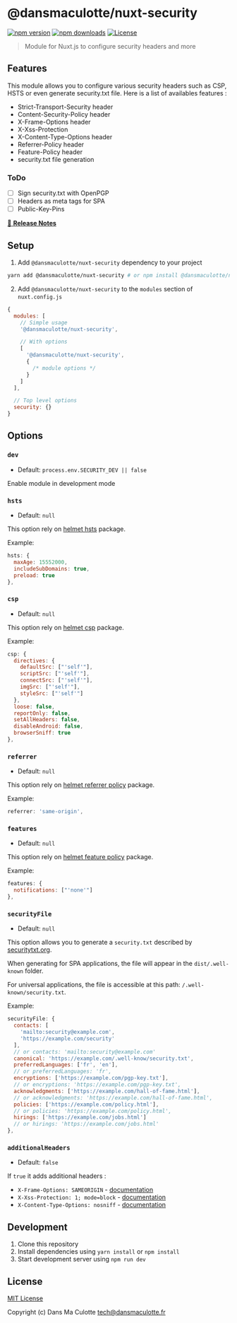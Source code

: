 # @dansmaculotte/nuxt-security

[![npm version][npm-version-src]][npm-version-href]
[![npm downloads][npm-downloads-src]][npm-downloads-href]
[![License][license-src]][license-href]

> Module for Nuxt.js to configure security headers and more

## Features

This module allows you to configure various security headers such as CSP, HSTS or even generate security.txt file.
Here is a list of availables features :

- Strict-Transport-Security header
- Content-Security-Policy header
- X-Frame-Options header
- X-Xss-Protection
- X-Content-Type-Options header
- Referrer-Policy header
- Feature-Policy header
- security.txt file generation

### ToDo

- [ ] Sign security.txt with OpenPGP
- [ ] Headers as meta tags for SPA
- [ ] Public-Key-Pins

[📖 **Release Notes**](./CHANGELOG.md)

## Setup

1. Add `@dansmaculotte/nuxt-security` dependency to your project

```bash
yarn add @dansmaculotte/nuxt-security # or npm install @dansmaculotte/nuxt-security
```

2. Add `@dansmaculotte/nuxt-security` to the `modules` section of `nuxt.config.js`

```js
{
  modules: [
    // Simple usage
    '@dansmaculotte/nuxt-security',

    // With options
    [
      '@dansmaculotte/nuxt-security',
      {
        /* module options */
      }
    ]
  ],

  // Top level options
  security: {}
}
```

## Options

### `dev`

- Default: `process.env.SECURITY_DEV || false`

Enable module in development mode

### `hsts`

- Default: `null`

This option rely on [helmet hsts](https://helmetjs.github.io/docs/hsts/) package.

Example:

```js
hsts: {
  maxAge: 15552000,
  includeSubDomains: true,
  preload: true
},
```

### `csp`

- Default: `null`

This option rely on [helmet csp](https://helmetjs.github.io/docs/csp/) package.

Example:

```js
csp: {
  directives: {
    defaultSrc: ["'self'"],
    scriptSrc: ["'self'"],
    connectSrc: ["'self'"],
    imgSrc: ["'self'"],
    styleSrc: ["'self'"]
  },
  loose: false,
  reportOnly: false,
  setAllHeaders: false,
  disableAndroid: false,
  browserSniff: true
},
```

### `referrer`

- Default: `null`

This option rely on [helmet referrer policy](https://helmetjs.github.io/docs/referrer-policy/) package.

Example:

```js
referrer: 'same-origin',
```

### `features`

- Default: `null`

This option rely on [helmet feature policy](https://helmetjs.github.io/docs/feature-policy/) package.

Example:

```js
features: {
  notifications: ["'none'"]
},
```

### `securityFile`

- Default: `null`

This option allows you to generate a `security.txt` described by [securitytxt.org](https://securitytxt.org/).

When generating for SPA applications, the file will appear in the `dist/.well-known` folder.

For universal applications, the file is accessible at this path: `/.well-known/security.txt`.

Example:

```js
securityFile: {
  contacts: [
    'mailto:security@example.com',
    'https://example.com/security'
  ],
  // or contacts: 'mailto:security@example.com'
  canonical: 'https://example.com/.well-know/security.txt',
  preferredLanguages: ['fr', 'en'],
  // or preferredLanguages: 'fr',
  encryptions: ['https://example.com/pgp-key.txt'],
  // or encryptions: 'https://example.com/pgp-key.txt',
  acknowledgments: ['https://example.com/hall-of-fame.html'],
  // or acknowledgments: 'https://example.com/hall-of-fame.html',
  policies: ['https://example.com/policy.html'],
  // or policies: 'https://example.com/policy.html',
  hirings: ['https://example.com/jobs.html']
  // or hirings: 'https://example.com/jobs.html'
},
```

### `additionalHeaders`

- Default: `false`

If `true` it adds additional headers :

- `X-Frame-Options: SAMEORIGIN` - [documentation](https://scotthelme.co.uk/hardening-your-http-response-headers/#x-frame-options)
- `X-Xss-Protection: 1; mode=block` - [documentation](https://scotthelme.co.uk/hardening-your-http-response-headers/#x-xss-protection)
- `X-Content-Type-Options: nosniff` - [documentation](https://scotthelme.co.uk/hardening-your-http-response-headers/#x-content-type-options)

## Development

1. Clone this repository
2. Install dependencies using `yarn install` or `npm install`
3. Start development server using `npm run dev`

## License

[MIT License](./LICENSE.md)

Copyright (c) Dans Ma Culotte <tech@dansmaculotte.fr>

<!-- Badges -->

[npm-version-src]: https://img.shields.io/npm/v/@dansmaculotte/nuxt-security/latest.svg?style=flat-square
[npm-version-href]: https://npmjs.com/package/@dansmaculotte/nuxt-security
[npm-downloads-src]: https://img.shields.io/npm/dt/@dansmaculotte/nuxt-security.svg?style=flat-square
[npm-downloads-href]: https://npmjs.com/package/@dansmaculotte/nuxt-security
[license-src]: https://img.shields.io/npm/l/@dansmaculotte/nuxt-security.svg?style=flat-square
[license-href]: https://npmjs.com/package/@dansmaculotte/nuxt-security
